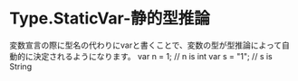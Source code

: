 Type.StaticVar-静的型推論
====================
変数宣言の際に型名の代わりにvarと書くことで、変数の型が型推論によって自動的に決定されるようになります。
    var n = 1; // n is int
	var s = "1"; // s is String
